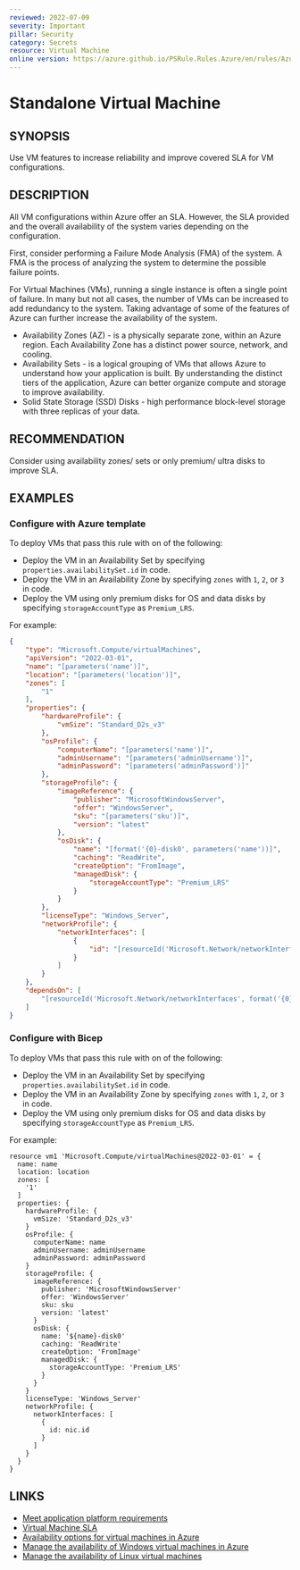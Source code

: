```yaml
---
reviewed: 2022-07-09
severity: Important
pillar: Security
category: Secrets
resource: Virtual Machine
online version: https://azure.github.io/PSRule.Rules.Azure/en/rules/Azure.VM.ScriptExtensions/
---
```


# Standalone Virtual Machine

## SYNOPSIS

Use VM features to increase reliability and improve covered SLA for VM configurations.

## DESCRIPTION

All VM configurations within Azure offer an SLA.
However, the SLA provided and the overall availability of the system varies depending on the configuration.

First, consider performing a Failure Mode Analysis (FMA) of the system.
A FMA is the process of analyzing the system to determine the possible failure points.

For Virtual Machines (VMs), running a single instance is often a single point of failure.
In many but not all cases, the number of VMs can be increased to add redundancy to the system.
Taking advantage of some of the features of Azure can further increase the availability of the system.

- Availability Zones (AZ) - is a physically separate zone, within an Azure region.
  Each Availability Zone has a distinct power source, network, and cooling.
- Availability Sets - is a logical grouping of VMs that allows Azure to understand how your application is built.
  By understanding the distinct tiers of the application, Azure can better organize compute and storage to improve availability.
- Solid State Storage (SSD) Disks - high performance block-level storage with three replicas of your data.

## RECOMMENDATION

Consider using availability zones/ sets or only premium/ ultra disks to improve SLA.

## EXAMPLES

### Configure with Azure template

To deploy VMs that pass this rule with on of the following:

- Deploy the VM in an Availability Set by specifying `properties.availabilitySet.id` in code.
- Deploy the VM in an Availability Zone by specifying `zones` with `1`, `2`, or `3` in code.
- Deploy the VM using only premium disks for OS and data disks by specifying `storageAccountType` as `Premium_LRS`.

For example:

```json
{
    "type": "Microsoft.Compute/virtualMachines",
    "apiVersion": "2022-03-01",
    "name": "[parameters('name')]",
    "location": "[parameters('location')]",
    "zones": [
        "1"
    ],
    "properties": {
        "hardwareProfile": {
            "vmSize": "Standard_D2s_v3"
        },
        "osProfile": {
            "computerName": "[parameters('name')]",
            "adminUsername": "[parameters('adminUsername')]",
            "adminPassword": "[parameters('adminPassword')]"
        },
        "storageProfile": {
            "imageReference": {
                "publisher": "MicrosoftWindowsServer",
                "offer": "WindowsServer",
                "sku": "[parameters('sku')]",
                "version": "latest"
            },
            "osDisk": {
                "name": "[format('{0}-disk0', parameters('name'))]",
                "caching": "ReadWrite",
                "createOption": "FromImage",
                "managedDisk": {
                    "storageAccountType": "Premium_LRS"
                }
            }
        },
        "licenseType": "Windows_Server",
        "networkProfile": {
            "networkInterfaces": [
                {
                    "id": "[resourceId('Microsoft.Network/networkInterfaces', format('{0}-nic0', parameters('name')))]"
                }
            ]
        }
    },
    "dependsOn": [
        "[resourceId('Microsoft.Network/networkInterfaces', format('{0}-nic0', parameters('name')))]"
    ]
}
```

### Configure with Bicep

To deploy VMs that pass this rule with on of the following:

- Deploy the VM in an Availability Set by specifying `properties.availabilitySet.id` in code.
- Deploy the VM in an Availability Zone by specifying `zones` with `1`, `2`, or `3` in code.
- Deploy the VM using only premium disks for OS and data disks by specifying `storageAccountType` as `Premium_LRS`.

For example:

```bicep
resource vm1 'Microsoft.Compute/virtualMachines@2022-03-01' = {
  name: name
  location: location
  zones: [
    '1'
  ]
  properties: {
    hardwareProfile: {
      vmSize: 'Standard_D2s_v3'
    }
    osProfile: {
      computerName: name
      adminUsername: adminUsername
      adminPassword: adminPassword
    }
    storageProfile: {
      imageReference: {
        publisher: 'MicrosoftWindowsServer'
        offer: 'WindowsServer'
        sku: sku
        version: 'latest'
      }
      osDisk: {
        name: '${name}-disk0'
        caching: 'ReadWrite'
        createOption: 'FromImage'
        managedDisk: {
          storageAccountType: 'Premium_LRS'
        }
      }
    }
    licenseType: 'Windows_Server'
    networkProfile: {
      networkInterfaces: [
        {
          id: nic.id
        }
      ]
    }
  }
}
```

## LINKS

- [Meet application platform requirements](https://docs.microsoft.com/azure/architecture/framework/resiliency/design-requirements#meet-application-platform-requirements)
- [Virtual Machine SLA](https://azure.microsoft.com/support/legal/sla/virtual-machines)
- [Availability options for virtual machines in Azure](https://docs.microsoft.com/azure/virtual-machines/availability)
- [Manage the availability of Windows virtual machines in Azure](https://docs.microsoft.com/azure/virtual-machines/windows/manage-availability)
- [Manage the availability of Linux virtual machines](https://docs.microsoft.com/azure/virtual-machines/linux/manage-availability)
